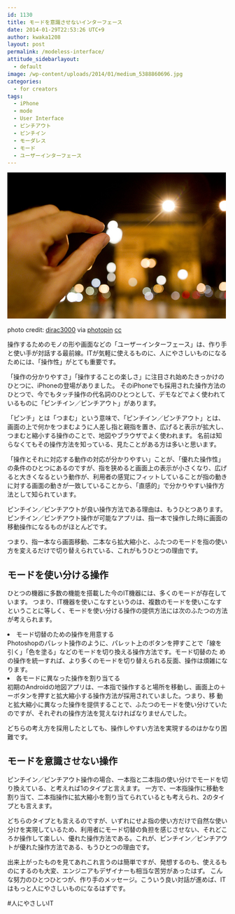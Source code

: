 ```yaml
---
id: 1130
title: モードを意識させないインターフェース
date: 2014-01-29T22:53:26 UTC+9
author: kwaka1208
layout: post
permalink: /modeless-interface/
attitude_sidebarlayout:
  - default
image: /wp-content/uploads/2014/01/medium_5388860696.jpg
categories:
  - for creators
tags:
  - iPhone
  - mode
  - User Interface
  - ピンチアウト
  - ピンチイン
  - モーダレス
  - モード
  - ユーザーインターフェース
---
```

![pinch](/assets/images/2014/01/medium_5388860696.jpg)

photo credit: [dirac3000](http://www.flickr.com/photos/jenik/5388860696/) via [photopin](http://photopin.com) [cc](http://creativecommons.org/licenses/by-nc-sa/2.0/)

操作するためのモノの形や画面などの「ユーザーインターフェース」は、作り手と使い手が対話する最前線。ITが気軽に使えるものに、人にやさしいものになるためには、「操作性」がとても重要です。

「操作の分かりやすさ」「操作することの楽しさ」に注目され始めたきっかけのひとつに、iPhoneの登場がありました。
そのiPhoneでも採用された操作方法のひとつで、今でもタッチ操作の代名詞のひとつとして、デモなどでよく使われているものに「ピンチイン／ピンチアウト」があります。

「ピンチ」とは「つまむ」という意味で、「ピンチイン／ピンチアウト」とは、画面の上で何かをつまむように人差し指と親指を置き、広げると表示が拡大し、つまむと縮小する操作のことで、地図やブラウザでよく使われます。
名前は知らなくてもその操作方法を知っている、見たことがある方は多いと思います。

「操作とそれに対応する動作の対応が分かりやすい」ことが、「優れた操作性」の条件のひとつにあるのですが、指を狭めると画面上の表示が小さくなり、広げると大きくなるという動作が、利用者の感覚にフィットしていることが指の動きに対する画面の動きが一致していることから、「直感的」で分かりやすい操作方法として知られています。

ピンチイン／ピンチアウトが良い操作方法である理由は、もうひとつあります。
ピンチイン／ピンチアウト操作が可能なアプリは、指一本で操作した時に画面の移動操作になるものがほとんどです。

つまり、指一本なら画面移動、二本なら拡大縮小と、ふたつのモードを指の使い方を変えるだけで切り替えられている、これがもうひとつの理由です。

## モードを使い分ける操作

ひとつの機器に多数の機能を搭載した今のIT機器には、多くのモードが存在しています。
つまり、IT機器を使いこなすというのは、複数のモードを使いこなすということに等しく、モードを使い分ける操作の提供方法には次のふたつの方法が考えられます。


<li>モード切替のための操作を用意する<br />Photoshopのパレット操作のように、パレット上のボタンを押すことで「線を引く」「色を塗る」などのモードを切り換える操作方法です。モード切替のた
めの操作を統一すれば、より多くのモードを切り替えられる反面、操作は煩雑になります。</li>
<li>各モードに異なった操作を割り当てる<br />初期のAndroidの地図アプリは、一本指で操作すると場所を移動し、画面上の＋ーボタンを押すと拡大縮小する操作方法が採用されていました。つまり、移
動と拡大縮小に異なった操作を提供することで、ふたつのモードを使い分けていたのですが、それぞれの操作方法を覚えなければなりませんでした。</li>


どちらの考え方を採用したとしても、操作しやすい方法を実現するのはかなり困難です。

## モードを意識させない操作
ピンチイン／ピンチアウト操作の場合、一本指と二本指の使い分けでモードを切り換えている、と考えれば1のタイプと言えます。
一方で、一本指操作に移動を割り当て、二本指操作に拡大縮小を割り当てられているとも考えられ、2のタイプとも言えます。

どちらのタイプとも言えるのですが、いずれにせよ指の使い方だけで自然な使い分けを実現しているため、利用者にモード切替の負担を感じさせない、それどころか操作して楽しい、優れた操作方法である。これが、ピンチイン／ピンチアウトが優れた操作方法である、もうひとつの理由です。

出来上がったものを見てあれこれ言うのは簡単ですが、発想するのも、使えるものにするのも大変、エンジニアもデザイナーも相当な苦労があったはず。
こんな努力のひとつひとつが、作り手のメッセージ。こういう良い対話が進めば、ITはもっと人にやさしいものになるはずです。

#人にやさしいIT